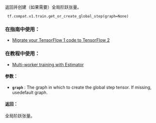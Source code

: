 返回并创建（如果需要）全局阶跃张量。

```
 tf.compat.v1.train.get_or_create_global_step(graph=None) 
```

### 在指南中使用：
- [Migrate your TensorFlow 1 code to TensorFlow 2](https://tensorflow.google.cn/guide/migrate)


### 在教程中使用：
- [Multi-worker training with Estimator](https://tensorflow.google.cn/tutorials/distribute/multi_worker_with_estimator)


#### 参数：
- **`graph`** : The graph in which to create the global step tensor. If missing, usedefault graph.


#### 返回：
全局阶跃张量。

